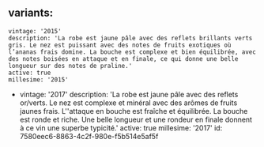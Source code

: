variants:
  -
    vintage: '2015'
    description: 'La robe est jaune pâle avec des reflets brillants verts gris. Le nez est puissant avec des notes de fruits exotiques où l’ananas frais domine. La bouche est complexe et bien équilibrée, avec des notes boisées en attaque et en finale, ce qui donne une belle longueur sur des notes de praline.'
    active: true
    millesime: '2015'
  -
    vintage: '2017'
    description: 'La robe est jaune pâle avec des reflets or/verts. Le nez est complexe et minéral avec des arômes de fruits jaunes frais. L''attaque en bouche est fraîche et équilibrée. La bouche est ronde et riche. Une belle longueur et une rondeur en finale donnent à ce vin une superbe typicité.'
    active: true
    millesime: '2017'
id: 7580eec6-8863-4c2f-980e-f5b514e5af5f
